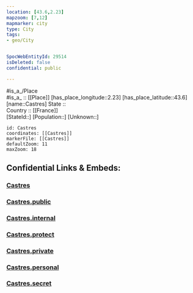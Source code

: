 ```yaml
---
location: [43.6,2.23] 
mapzoom: [7,12] 
mapmarker: city 
type: City
tags:
- geo/City


SpocWebEntityId: 29514
isDeleted: false
confidential: public

---
```

#is_a_/Place  
#is_a_ :: [[Place]] 
[has_place_longitude::2.23] 
[has_place_latitude::43.6] 
[name::Castres] 
State ::  
Country :: [[France]]  
[StateId::] 
[Population::] 
[Unknown::] 


```leaflet
id: Castres
coordinates: [[Castres]] 
markerFile: [[Castres]] 
defaultZoom: 11 
maxZoom: 18
```


## Confidential Links & Embeds: 

### [Castres](/_Standards/Earth/Continent/Europe/Europe~West/France/regions~France/Occitanie/departments~Occitanie/Tarn/communes~Tarn/Castres/cities~Castres/Castres.md) 

### [Castres.public](/_public/Earth/Continent/Europe/Europe~West/France/regions~France/Occitanie/departments~Occitanie/Tarn/communes~Tarn/Castres/cities~Castres/Castres.public.md) 

### [Castres.internal](/_internal/Earth/Continent/Europe/Europe~West/France/regions~France/Occitanie/departments~Occitanie/Tarn/communes~Tarn/Castres/cities~Castres/Castres.internal.md) 

### [Castres.protect](/_protect/Earth/Continent/Europe/Europe~West/France/regions~France/Occitanie/departments~Occitanie/Tarn/communes~Tarn/Castres/cities~Castres/Castres.protect.md) 

### [Castres.private](/_private/Earth/Continent/Europe/Europe~West/France/regions~France/Occitanie/departments~Occitanie/Tarn/communes~Tarn/Castres/cities~Castres/Castres.private.md) 

### [Castres.personal](/_personal/Earth/Continent/Europe/Europe~West/France/regions~France/Occitanie/departments~Occitanie/Tarn/communes~Tarn/Castres/cities~Castres/Castres.personal.md) 

### [Castres.secret](/_secret/Earth/Continent/Europe/Europe~West/France/regions~France/Occitanie/departments~Occitanie/Tarn/communes~Tarn/Castres/cities~Castres/Castres.secret.md)

